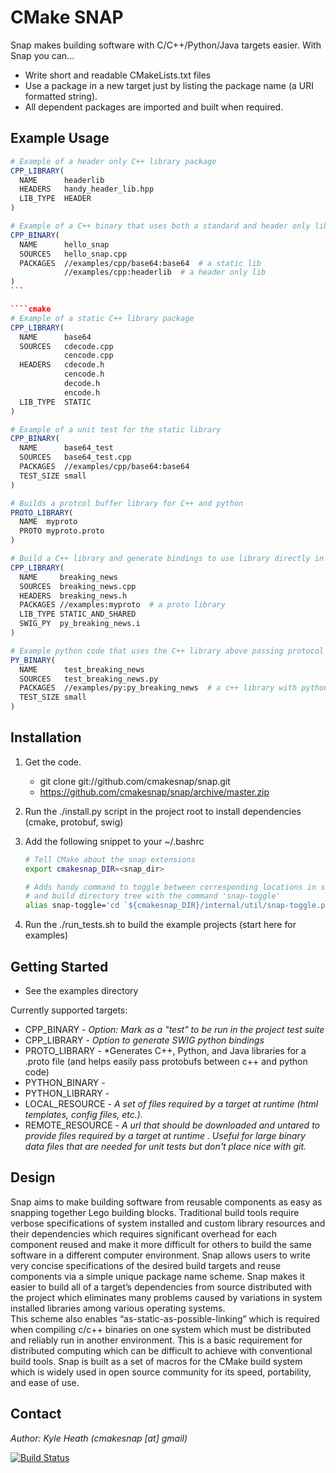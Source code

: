 CMake SNAP
===================
Snap makes building software with C/C++/Python/Java targets easier. With Snap you can...
* Write short and readable CMakeLists.txt files
* Use a package in a new target just by listing the package name (a URI formatted string). 
* All dependent packages are imported and built when required.

Example Usage
-----------
````cmake
# Example of a header only C++ library package
CPP_LIBRARY(
  NAME      headerlib
  HEADERS   handy_header_lib.hpp
  LIB_TYPE  HEADER
)           

# Example of a C++ binary that uses both a standard and header only library  
CPP_BINARY(
  NAME      hello_snap
  SOURCES   hello_snap.cpp   
  PACKAGES  //examples/cpp/base64:base64  # a static lib  
            //examples/cpp:headerlib  # a header only lib                          
)        
```

````cmake
# Example of a static C++ library package
CPP_LIBRARY(
  NAME      base64 
  SOURCES   cdecode.cpp
            cencode.cpp 
  HEADERS   cdecode.h
            cencode.h
            decode.h
            encode.h
  LIB_TYPE  STATIC
)

# Example of a unit test for the static library
CPP_BINARY(
  NAME      base64_test
  SOURCES   base64_test.cpp   
  PACKAGES  //examples/cpp/base64:base64                        
  TEST_SIZE small
)  
````

````cmake
# Builds a protcol buffer library for C++ and python
PROTO_LIBRARY(
  NAME  myproto
  PROTO myproto.proto  
)
````


````cmake
# Build a C++ library and generate bindings to use library directly in python
CPP_LIBRARY(
  NAME     breaking_news
  SOURCES  breaking_news.cpp
  HEADERS  breaking_news.h
  PACKAGES //examples:myproto  # a proto library        
  LIB_TYPE STATIC_AND_SHARED
  SWIG_PY  py_breaking_news.i
)

# Example python code that uses the C++ library above passing protocol buffers as input and outputs to methods
PY_BINARY(
  NAME      test_breaking_news
  SOURCES   test_breaking_news.py
  PACKAGES  //examples/py:py_breaking_news  # a c++ library with python bindings  
  TEST_SIZE small            
)
````


Installation
---------------

1. Get the code.
    * git clone git://github.com/cmakesnap/snap.git 
    * https://github.com/cmakesnap/snap/archive/master.zip
2. Run the ./install.py script in the project root to install dependencies (cmake, protobuf, swig)
3. Add the following snippet to your ~/.bashrc 

   ````bash
   # Tell CMake about the snap extensions
   export cmakesnap_DIR=<snap_dir>
   
   # Adds handy command to toggle between corresponding locations in source and
   # and build directory tree with the command 'snap-toggle'
   alias snap-toggle='cd `${cmakesnap_DIR}/internal/util/snap-toggle.py`'
   ````

4. Run the ./run_tests.sh to build the example projects (start here for examples)


Getting Started
-------
* See the examples directory

Currently supported targets: 
* CPP_BINARY - *Option: Mark as a "test" to be run in the project test suite* 
* CPP_LIBRARY - *Option to generate SWIG python bindings*
* PROTO_LIBRARY - *Generates C++, Python, and Java libraries for a .proto file (and helps easily pass protobufs between c++ and python code)
* PYTHON_BINARY - 
* PYTHON_LIBRARY - 
* LOCAL_RESOURCE - *A set of files required by a target at runtime (html templates, config files, etc.).*
* REMOTE_RESOURCE - *A url that should be downloaded and untared to provide files required by a target at runtime . Useful for large binary data files that are needed for unit tests but don't place nice with git.*


Design
---------------
Snap aims to make building software from reusable components as easy as snapping
together Lego building blocks.  Traditional build tools require verbose 
specifications of system installed and custom library resources and their 
dependencies which requires significant overhead for each component reused and
make it more difficult for others to build the same software in a different 
computer environment.  Snap allows users to write very concise specifications 
of the desired build targets and reuse components via a simple unique package 
name scheme.  Snap makes it easier to build all of a target’s dependencies from 
source distributed with the project which eliminates many problems caused by 
variations in system installed libraries among various operating systems.  
This scheme also enables “as-static-as-possible-linking” which is required when 
compiling c/c++ binaries on one system which must be distributed and reliably 
run in another environment.  This is a basic requirement for distributed 
computing which can be difficult to achieve with conventional build tools.  Snap
is built as a set of macros for the CMake build system which is widely used in 
open source community for its speed, portability, and ease of use.

Contact
------
*Author: Kyle Heath (cmakesnap [at] gmail)*

[![Build Status](https://travis-ci.org/cmakesnap/snap.png)](https://travis-ci.org/cmakesnap/snap)
